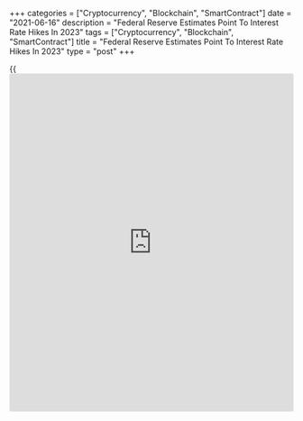 +++
categories = ["Cryptocurrency", "Blockchain", "SmartContract"]
date = "2021-06-16"
description = "Federal Reserve Estimates Point To Interest Rate Hikes In 2023"
tags = ["Cryptocurrency", "Blockchain", "SmartContract"]
title = "Federal Reserve Estimates Point To Interest Rate Hikes In 2023"
type = "post"
+++

{{<iframe id="large-banner" src="https://www.bounty.group/#slide=11.0" width="100%" height="600" scrolling="no" style="border: 0px solid rgb(216, 221, 230); border-radius: 3px;">}}

The Federal Reserve made its highly anticipated monetary [policy](https://www.fintechee.com/policy/)
announcement Wednesday afternoon, and while the statement was largely
unchanged from the previous meeting, the central bank's latest
projections now point to an increase in interest rates in 2023.

The latest projections from Fed officials suggest interest rates will be
increased to 0.6 percent in 2023 compared to previous projections
indicating rates would remain at near-zero levels. Seven officials
expect a rate hike as soon as 2022.

The forecast for higher rates in 2023 comes as the median estimate for
GDP growth in the year was raised to 2.4 percent from the 2.2 percent
forecast in March. Core consumer price inflation is still expected to
increase by 2.1 percent in 2023.

"We had assumed the Fed would be a little more willing to let inflation
rip in favor of ensuring a 'broad and inclusive' labor market recovery -
and were only forecasting one 25bp rate hike," said Paul Ashworth, Chief
U.S. Economist at Capital Economics. "But we clearly misjudged the Fed's
evolving reaction function and tolerance for inflation."

The new estimates also point to 7.0 percent GDP growth in 2021 versus
the previously estimated 6.5 percent, with core consumer price inflation
expected to reach 3.0 percent compared to the previously forecast 2.2
percent.

Despite the upward revisions to the projections, the Fed's accompanying
statement was little changed from the April meeting.

The Fed reiterated that indicators of economic activity and employment
have strengthened, citing progress on Covid-19 vaccinations and strong
[policy](https://www.fintechee.com/policy/) support.

The statement also acknowledged rising inflation but once again largely
attributed the increase to "transitory factors."

The central bank also said it plans to continue its bond purchases at a
rate of at least $120 billion per month until "substantial further
progress" has been made toward its goals of maximum employment and price
stability.

Some analysts had been expecting the Fed to signal that it was beginning
to think about tapering its asset purchases in light of the strength of
the economic recovery and rising inflation.

In his post-meeting press conference, Fed Chair Jerome Powell said
reaching the standard of "substantial further progress" is still "a ways
off" and stressed the central bank would provide "advance notice" before
making any changes to its asset purchases.

As widely expected, the Fed also maintained its target range for the
federal funds rate at zero to 0.25 percent, where it has remained since
March of 2020.

The Fed said it expects rates to remain at near-zero levels until labor
market conditions have reached levels consistent with its assessments of
maximum employment and inflation is on track to moderately exceed 2
percent for some time.

For comments and feedback [contact](https://www.playgroundfx.com/contact/): editorial@rtt[news](https://www.letsplayfx.com/blog/forex-news-website/).com

[Economic News][1]

 **What parts of the world are seeing the best (and worst) economic
performances lately? Click[here][2] to check out our [Econ Scorecard][2]
and find out! See up-to-the-moment [ranking](https://www.playgroundfx.com/blog/crypto-exchange-ranking/)s for the best and worst
performers in [GDP][2], [unemployment rate][3], [inflation][4] and much
more.**

   1. www.rtt[news](https://www.letsplayfx.com/blog/forex-news-website/).com/Content/EconomicNews.aspx
   2. www.rtt[news](https://www.letsplayfx.com/blog/forex-news-website/).com/economic-scorecard/world-rank/GDP/highest-performance.aspx
   3. www.rtt[news](https://www.letsplayfx.com/blog/forex-news-website/).com/economic-scorecard/world-rank/unemployment-rate/lowest-performance.aspx
   4. www.rtt[news](https://www.letsplayfx.com/blog/forex-news-website/).com/economic-scorecard/world-rank/CPI/highest-performance.aspx
